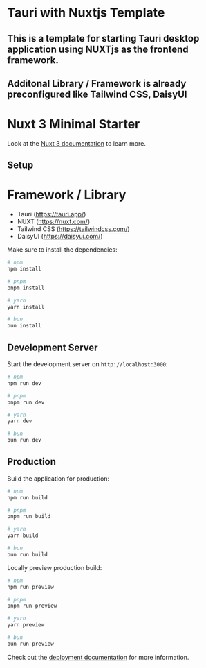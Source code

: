 # Tauri with Nuxtjs Template
## This is a template for starting Tauri desktop application using NUXTjs as the frontend framework.
## Additonal Library / Framework is already preconfigured like Tailwind CSS, DaisyUI
# Nuxt 3 Minimal Starter

Look at the [Nuxt 3 documentation](https://nuxt.com/docs/getting-started/introduction) to learn more.

## Setup
#  Framework / Library
- Tauri (https://tauri.app/)
- NUXT (https://nuxt.com/)
- Tailwind CSS (https://tailwindcss.com/)
- DaisyUI (https://daisyui.com/)



Make sure to install the dependencies:

```bash
# npm
npm install

# pnpm
pnpm install

# yarn
yarn install

# bun
bun install
```

## Development Server

Start the development server on `http://localhost:3000`:

```bash
# npm
npm run dev

# pnpm
pnpm run dev

# yarn
yarn dev

# bun
bun run dev
```

## Production

Build the application for production:

```bash
# npm
npm run build

# pnpm
pnpm run build

# yarn
yarn build

# bun
bun run build
```

Locally preview production build:

```bash
# npm
npm run preview

# pnpm
pnpm run preview

# yarn
yarn preview

# bun
bun run preview
```

Check out the [deployment documentation](https://nuxt.com/docs/getting-started/deployment) for more information.

